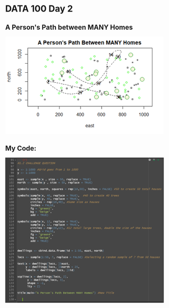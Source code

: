 # DATA 100 Day 2

## A Person's Path between MANY Homes

![](DATA_100_Day_2.png)

## My Code:

![](DATA_100_Day_2_CODE.png)
